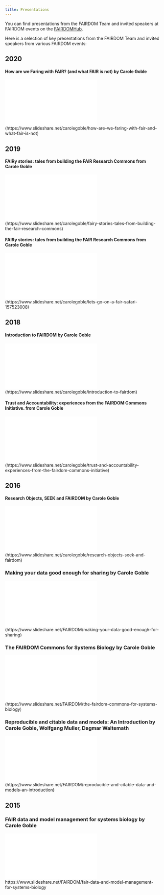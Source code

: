 ```yaml
---
title: Presentations
---
```



You can find presentations from the FAIRDOM Team and invited speakers at FAIRDOM events on the [FAIRDOMHub](https://www.fairdomhub.org/projects/19/presentations).

Here is a selection of key presentations from the FAIRDOM Team and invited speakers from various FAIRDOM events:


## 2020 

#### How are we Faring with FAIR? (and what FAIR is not) by Carole Goble

<iframe class='slide-share' src="//www.slideshare.net/slideshow/embed_code/key/1tffPaD8Dk9awm" frameborder="0" allowfullscreen></iframe>
(https://www.slideshare.net/carolegoble/how-are-we-faring-with-fair-and-what-fair-is-not)

## 2019

#### FAIRy stories: tales from building the FAIR Research Commons from Carole Goble

<iframe class='slide-share' src="//www.slideshare.net/slideshow/embed_code/key/yKYEboHmzECrlG" frameborder="0" allowfullscreen></iframe>
(https://www.slideshare.net/carolegoble/fairy-stories-tales-from-building-the-fair-research-commons)

#### FAIRy stories: tales from building the FAIR Research Commons from Carole Goble

<iframe class='slide-share' src="//www.slideshare.net/slideshow/embed_code/key/9xJAqJCSjlv1P6" frameborder="0" allowfullscreen></iframe>
(https://www.slideshare.net/carolegoble/lets-go-on-a-fair-safari-157523008)


## 2018 

#### Introduction to FAIRDOM by Carole Goble

<iframe class='slide-share' src="//www.slideshare.net/slideshow/embed_code/key/4GsT86wHeHJcz8" frameborder="0" allowfullscreen></iframe>
(https://www.slideshare.net/carolegoble/introduction-to-fairdom)

#### Trust and Accountability: experiences from the FAIRDOM Commons Initiative. from Carole Goble

<iframe class='slide-share' src="//www.slideshare.net/slideshow/embed_code/key/nMWCAee4N7PKAH" frameborder="0" allowfullscreen></iframe>
(https://www.slideshare.net/carolegoble/trust-and-accountability-experiences-from-the-fairdom-commons-initiative)


## 2016

#### Research Objects, SEEK and FAIRDOM by Carole Goble
<iframe class='slide-share' src="//www.slideshare.net/slideshow/embed_code/key/3uH2L6SATeehOL" frameborder="0" allowfullscreen></iframe>
(https://www.slideshare.net/carolegoble/research-objects-seek-and-fairdom)

### Making your data good enough for sharing by Carole Goble
<iframe class='slide-share' src="//www.slideshare.net/slideshow/embed_code/key/BcUYDjFGwRevmk" frameborder="0" allowfullscreen></iframe> 
(https://www.slideshare.net/FAIRDOM/making-your-data-good-enough-for-sharing)

### The FAIRDOM Commons for Systems Biology by Carole Goble
<iframe class='slide-share' src="//www.slideshare.net/slideshow/embed_code/key/BcUYDjFGwRevmk" frameborder="0" allowfullscreen></iframe> 
(https://www.slideshare.net/FAIRDOM/the-fairdom-commons-for-systems-biology)

### Reproducible and citable data and models: An Introduction by Carole Goble, Wolfgang Muller, Dagmar Waltemath
<iframe class='slide-share' src="//www.slideshare.net/slideshow/embed_code/key/fFuwLIKeF1myMP" frameborder="0" allowfullscreen></iframe> 
(https://www.slideshare.net/FAIRDOM/reproducible-and-citable-data-and-models-an-introduction)

## 2015

### FAIR data and model management for systems biology by Carole Goble
<iframe class='slide-share' src="//www.slideshare.net/slideshow/embed_code/key/t8Qm5CoFsRmSij" frameborder="0" allowfullscreen></iframe>
https://www.slideshare.net/FAIRDOM/fair-data-and-model-management-for-systems-biology
